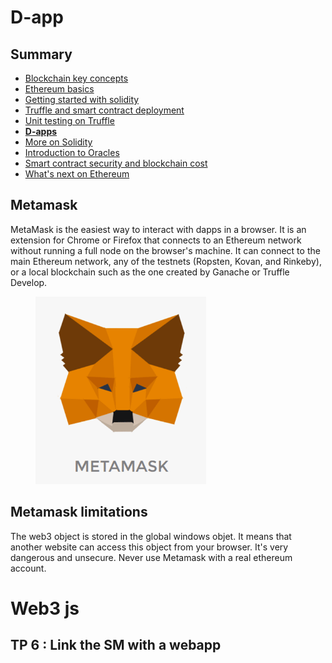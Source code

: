 # D-app

<!-- .slide: class="page-title" -->



## Summary

<!-- .slide: class="toc" -->

- [Blockchain key concepts](#/1)
- [Ethereum basics](#/2)
- [Getting started with solidity](#/3)
- [Truffle and smart contract deployment](#/4)
- [Unit testing on Truffle](#/5)
- **[D-apps](#/6)**
- [More on Solidity](#/7)
- [Introduction to Oracles](#/8)
- [Smart contract security and blockchain cost](#/9)
- [What's next on Ethereum](#/10)



## Metamask

MetaMask is the easiest way to interact with dapps in a browser. It is an extension for Chrome or Firefox that connects to an Ethereum network without running a full node on the browser's machine. It can connect to the main Ethereum network, any of the testnets (Ropsten, Kovan, and Rinkeby), or a local blockchain such as the one created by Ganache or Truffle Develop.

<figure> 
    <img src="ressources/metamask.png" alt="metamask" height="300px"/>
</figure>



## Metamask limitations

The web3 object is stored in the global windows objet. It means that another website can access this object from your browser. It's very dangerous and unsecure. Never use Metamask with a real ethereum account.



# Web3 js



## TP 6 : Link the SM with a webapp

<!-- .slide: class="page-tp6" -->


